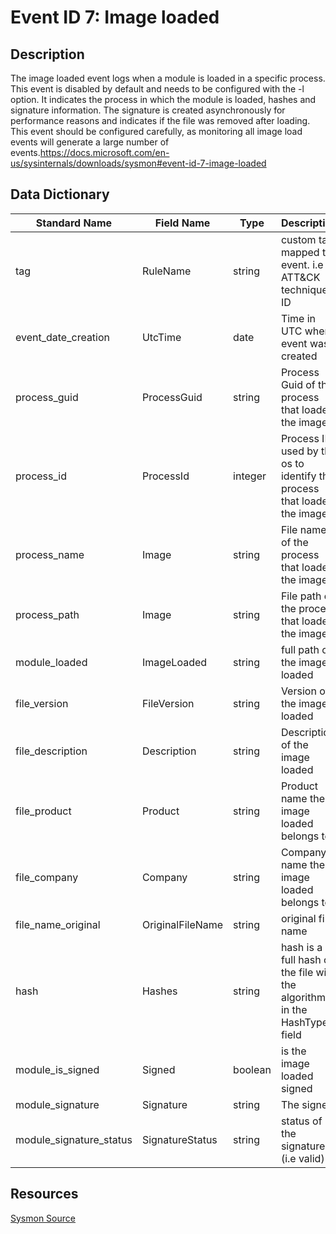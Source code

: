 # Event ID 7: Image loaded

## Description
The image loaded event logs when a module is loaded in a specific process. This event is disabled by default and needs to be configured with the -l option. It indicates the process in which the module is loaded, hashes and signature information. The signature is created asynchronously for performance reasons and indicates if the file was removed after loading. This event should be configured carefully, as monitoring all image load events will generate a large number of events.https://docs.microsoft.com/en-us/sysinternals/downloads/sysmon#event-id-7-image-loaded

## Data Dictionary
|Standard Name|Field Name|Type|Description|Sample Value|
|---|---|---|---|---|
|tag|RuleName|string|custom tag mapped to event. i.e ATT&CK technique ID|T1114|
|event_date_creation|UtcTime|date|Time in UTC when event was created|4/11/18 5:46|
|process_guid|ProcessGuid|string|Process Guid of the process that loaded the image|{A98268C1-A12A-5ACD-0000-0010E4C8B300}|
|process_id|ProcessId|integer|Process ID used by the os to identify the process that loaded the image|3532|
|process_name|Image|string|File name of the process that loaded the image|cmd.exe|
|process_path|Image|string|File path of the process that loaded the image|C:\Windows\System32\cmd.exe|
|module_loaded|ImageLoaded|string|full path of the image loaded|C:\Windows\System32\msvcrt.dll|
|file_version|FileVersion|string|Version of the image loaded|7.0.16299.125 (WinBuild.160101.0800)|
|file_description|Description|string|Description of the image loaded|Windows NT CRT DLL|
|file_product|Product|string|Product name the image loaded belongs to|Microsoft® Windows® Operating System|
|file_company|Company|string|Company name the image loaded belongs to|Microsoft Corporation|
|file_name_original|OriginalFileName|string|original file name|?|
|hash|Hashes|string|hash is a full hash of the file with the algorithms in the HashType field|SHA1=AEB9839D02C99A3E7EED1F12671C3F827221EDF8, MD5=68195105C7D9A2B5DF5BB82ECA521092, SHA256=556FF2B03495E2117223E5697B54253F30BD10ED3C67468947D79945168A624A, IMPHASH=C16CC99941EF5E18707133A2532B7D0C|
|module_is_signed|Signed|boolean|is the image loaded signed|TRUE|
|module_signature|Signature|string|The signer|Microsoft Corporation|
|module_signature_status|SignatureStatus|string|status of the signature (i.e valid)|Valid|

## Resources
[Sysmon Source](https://docs.microsoft.com/en-us/sysinternals/downloads/sysmon#event-id-7-image-loaded)
